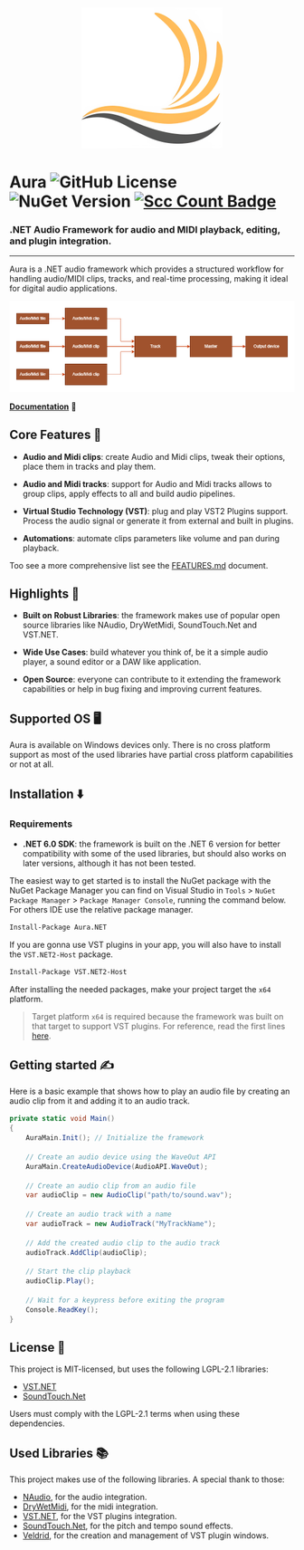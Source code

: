 <p align="center">
  <img src="https://github.com/ImAxel0/Aura-docs/blob/main/src/assets/logo.png" width="250" height="250" />
</p>

# Aura ![GitHub License](https://img.shields.io/badge/License-MIT-default.svg) ![NuGet Version](https://img.shields.io/nuget/v/Aura.NET) [![Scc Count Badge](https://sloc.xyz/github/ImAxel0/Aura/)](https://github.com/ImAxel0/Aura/)
  
### .NET Audio Framework for audio and MIDI playback, editing, and plugin integration.

---

Aura is a .NET audio framework which provides a structured workflow for handling audio/MIDI clips, tracks, and real-time processing, making it ideal for digital audio applications.

![Audio graph](https://github.com/ImAxel0/Aura-docs/blob/main/src/assets/audio-graph.png)

[**Documentation**](https://aura-docs-9zp.pages.dev) 📙

## Core Features :rocket:
- **Audio and Midi clips**: create Audio and Midi clips, tweak their options, place them in tracks and play them.

- **Audio and Midi tracks**: support for Audio and Midi tracks allows to group clips, apply effects to all and build audio pipelines.

- **Virtual Studio Technology (VST)**: plug and play VST2 Plugins support. Process the audio signal or generate it from external and built in plugins.

- **Automations**: automate clips parameters like volume and pan during playback.

Too see a more comprehensive list see the [FEATURES.md](https://github.com/ImAxel0/Aura/blob/master/Aura/FEATURES.md) document.

## Highlights :star2:
- **Built on Robust Libraries**: the framework makes use of popular open source libraries like NAudio, DryWetMidi, SoundTouch.Net and VST.NET.

- **Wide Use Cases**: build whatever you think of, be it a simple audio player, a sound editor or a DAW like application.

- **Open Source**: everyone can contribute to it extending the framework capabilities or help in bug fixing and improving current features.

## Supported OS 🖥️
Aura is available on Windows devices only. There is no cross platform support as most of the used libraries have partial cross platform capabilities or not at all.

## Installation ⬇️

### Requirements
- **.NET 6.0 SDK**: the framework is built on the .NET 6 version for better compatibility with some of the used libraries, but should also works on later versions, although it has not been tested.

The easiest way to get started is to install the NuGet package with the NuGet Package Manager you can find on Visual Studio in `Tools` > `NuGet Package Manager` > `Package Manager Console`, running the command below. For others IDE use the relative package manager.

```bash
Install-Package Aura.NET
```

If you are gonna use VST plugins in your app, you will also have to install the `VST.NET2-Host` package.

```bash
Install-Package VST.NET2-Host
```

After installing the needed packages, make your project target the `x64` platform.

> Target platform `x64` is required because the framework was built on that target to support VST plugins. For reference, read the first lines [here](https://obiwanjacobi.github.io/vst.net/GettingStarted.html).

## Getting started ✍️
Here is a basic example that shows how to play an audio file by creating an audio clip from it and adding it to an audio track.
```cs
private static void Main()
{
    AuraMain.Init(); // Initialize the framework

    // Create an audio device using the WaveOut API
    AuraMain.CreateAudioDevice(AudioAPI.WaveOut);

    // Create an audio clip from an audio file
    var audioClip = new AudioClip("path/to/sound.wav");

    // Create an audio track with a name
    var audioTrack = new AudioTrack("MyTrackName");

    // Add the created audio clip to the audio track
    audioTrack.AddClip(audioClip);

    // Start the clip playback
    audioClip.Play();

    // Wait for a keypress before exiting the program
    Console.ReadKey();
}
```

## License 🔑
This project is MIT-licensed, but uses the following LGPL-2.1 libraries:  
- [VST.NET](https://github.com/obiwanjacobi/vst.net)  
- [SoundTouch.Net](https://github.com/owoudenberg/soundtouch.net)  

Users must comply with the LGPL-2.1 terms when using these dependencies.  

## Used Libraries 📚
This project makes use of the following libraries. A special thank to those:
- [NAudio](https://github.com/naudio/NAudio), for the audio integration.
- [DryWetMidi](https://github.com/melanchall/drywetmidi), for the midi integration.
- [VST.NET](https://github.com/obiwanjacobi/vst.net), for the VST plugins integration.
- [SoundTouch.Net](https://github.com/owoudenberg/soundtouch.net), for the pitch and tempo sound effects.
- [Veldrid](https://github.com/veldrid/veldrid), for the creation and management of VST plugin windows.

